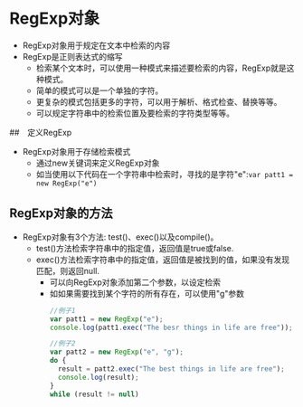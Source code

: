 # RegExp对象

- RegExp对象用于规定在文本中检索的内容
- RegExp是正则表达式的缩写
  - 检索某个文本时，可以使用一种模式来描述要检索的内容，RegExp就是这种模式。
  - 简单的模式可以是一个单独的字符。
  - 更复杂的模式包括更多的字符，可以用于解析、格式检查、替换等等。
  - 可以规定字符串中的检索位置及要检索的字符类型等等。

##　定义RegExp

- RegExp对象用于存储检索模式
  - 通过new关键词来定义RegExp对象
  - 如当使用以下代码在一个字符串中检索时，寻找的是字符"e":`var patt1 = new RegExp("e")`

## RegExp对象的方法

- RegExp对象有3个方法: test()、exec()以及compile()。
  - test()方法检索字符串中的指定值，返回值是true或false.
  - exec()方法检索字符串中的指定值，返回值是被找到的值，如果没有发现匹配，则返回null.
    - 可以向RegExp对象添加第二个参数，以设定检索
    - 如如果需要找到某个字符的所有存在，可以使用"g"参数
        ```js
        //例子1
        var patt1 = new RegExp("e");
        console.log(patt1.exec("The besr things in life are free"));

        //例子2
        var patt2 = new RegExp("e", "g");
        do {
          result = patt2.exec("The best things in life are free");
          console.log(result);
        }
        while (result != null)
        ```